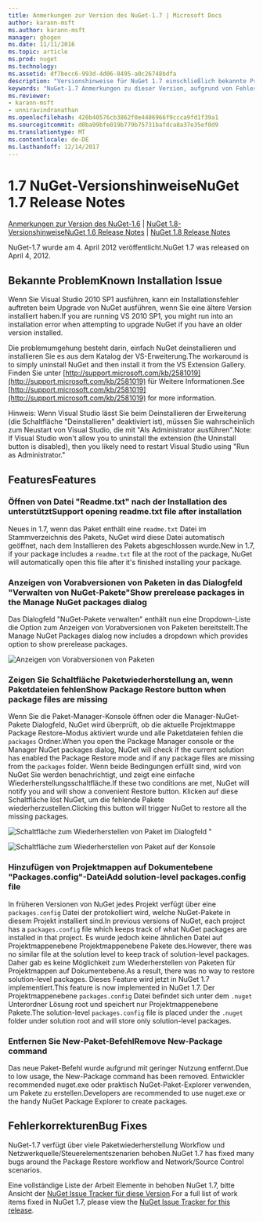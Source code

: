 ```yaml
---
title: Anmerkungen zur Version des NuGet-1.7 | Microsoft Docs
author: karann-msft
ms.author: karann-msft
manager: ghogen
ms.date: 11/11/2016
ms.topic: article
ms.prod: nuget
ms.technology: 
ms.assetid: df7becc6-993d-4d06-8495-a0c26748bdfa
description: "Versionshinweise für NuGet 1.7 einschließlich bekannte Probleme, Fehlerbehebungen, Funktionen und Archivierung von dcrs Design."
keywords: "NuGet-1.7 Anmerkungen zu dieser Version, aufgrund von Fehlerbehebungen, bekannte Probleme, zusätzliche Funktionen, Archivierung von dcrs Design"
ms.reviewer:
- karann-msft
- unniravindranathan
ms.openlocfilehash: 420b40576cb3862f0e4406966f9ccca9fd1f39a1
ms.sourcegitcommit: d0ba99bfe019b779b75731bafdca8a37e35ef0d9
ms.translationtype: MT
ms.contentlocale: de-DE
ms.lasthandoff: 12/14/2017
---
```

# <a name="nuget-17-release-notes"></a><span data-ttu-id="5a0dc-104">1.7 NuGet-Versionshinweise</span><span class="sxs-lookup"><span data-stu-id="5a0dc-104">NuGet 1.7 Release Notes</span></span>

<span data-ttu-id="5a0dc-105">[Anmerkungen zur Version des NuGet-1.6](../release-notes/nuget-1.6.md) | [NuGet 1.8-Versionshinweise](../release-notes/nuget-1.8.md)</span><span class="sxs-lookup"><span data-stu-id="5a0dc-105">[NuGet 1.6 Release Notes](../release-notes/nuget-1.6.md) | [NuGet 1.8 Release Notes](../release-notes/nuget-1.8.md)</span></span>

<span data-ttu-id="5a0dc-106">NuGet-1.7 wurde am 4. April 2012 veröffentlicht.</span><span class="sxs-lookup"><span data-stu-id="5a0dc-106">NuGet 1.7 was released on April 4, 2012.</span></span>

## <a name="known-installation-issue"></a><span data-ttu-id="5a0dc-107">Bekannte Problem</span><span class="sxs-lookup"><span data-stu-id="5a0dc-107">Known Installation Issue</span></span>
<span data-ttu-id="5a0dc-108">Wenn Sie Visual Studio 2010 SP1 ausführen, kann ein Installationsfehler auftreten beim Upgrade von NuGet ausführen, wenn Sie eine ältere Version installiert haben.</span><span class="sxs-lookup"><span data-stu-id="5a0dc-108">If you are running VS 2010 SP1, you might run into an installation error when attempting to upgrade NuGet if you have an older version installed.</span></span>

<span data-ttu-id="5a0dc-109">Die problemumgehung besteht darin, einfach NuGet deinstallieren und installieren Sie es aus dem Katalog der VS-Erweiterung.</span><span class="sxs-lookup"><span data-stu-id="5a0dc-109">The workaround is to simply uninstall NuGet and then install it from the VS Extension Gallery.</span></span>  <span data-ttu-id="5a0dc-110">Finden Sie unter [http://support.microsoft.com/kb/2581019](http://support.microsoft.com/kb/2581019) für Weitere Informationen.</span><span class="sxs-lookup"><span data-stu-id="5a0dc-110">See [http://support.microsoft.com/kb/2581019](http://support.microsoft.com/kb/2581019) for more information.</span></span>

<span data-ttu-id="5a0dc-111">Hinweis: Wenn Visual Studio lässt Sie beim Deinstallieren der Erweiterung (die Schaltfläche "Deinstallieren" deaktiviert ist), müssen Sie wahrscheinlich zum Neustart von Visual Studio, die mit "Als Administrator ausführen".</span><span class="sxs-lookup"><span data-stu-id="5a0dc-111">Note: If Visual Studio won't allow you to uninstall the extension (the Uninstall button is disabled), then you likely need to restart Visual Studio using "Run as Administrator."</span></span>

## <a name="features"></a><span data-ttu-id="5a0dc-112">Features</span><span class="sxs-lookup"><span data-stu-id="5a0dc-112">Features</span></span>

### <a name="support-opening-readmetxt-file-after-installation"></a><span data-ttu-id="5a0dc-113">Öffnen von Datei "Readme.txt" nach der Installation des unterstützt</span><span class="sxs-lookup"><span data-stu-id="5a0dc-113">Support opening readme.txt file after installation</span></span>
<span data-ttu-id="5a0dc-114">Neues in 1.7, wenn das Paket enthält eine `readme.txt` Datei im Stammverzeichnis des Pakets, NuGet wird diese Datei automatisch geöffnet, nach dem Installieren des Pakets abgeschlossen wurde.</span><span class="sxs-lookup"><span data-stu-id="5a0dc-114">New in 1.7, if your package includes a `readme.txt` file at the root of the package, NuGet will automatically open this file after it's finished installing your package.</span></span>

### <a name="show-prerelease-packages-in-the-manage-nuget-packages-dialog"></a><span data-ttu-id="5a0dc-115">Anzeigen von Vorabversionen von Paketen in das Dialogfeld "Verwalten von NuGet-Pakete"</span><span class="sxs-lookup"><span data-stu-id="5a0dc-115">Show prerelease packages in the Manage NuGet packages dialog</span></span>
<span data-ttu-id="5a0dc-116">Das Dialogfeld "NuGet-Pakete verwalten" enthält nun eine Dropdown-Liste die Option zum Anzeigen von Vorabversionen von Paketen bereitstellt.</span><span class="sxs-lookup"><span data-stu-id="5a0dc-116">The Manage NuGet Packages dialog now includes a dropdown which provides option to show prerelease packages.</span></span>

![Anzeigen von Vorabversionen von Paketen](./media/prerelease-dropdown.png)

### <a name="show-package-restore-button-when-package-files-are-missing"></a><span data-ttu-id="5a0dc-118">Zeigen Sie Schaltfläche Paketwiederherstellung an, wenn Paketdateien fehlen</span><span class="sxs-lookup"><span data-stu-id="5a0dc-118">Show Package Restore button when package files are missing</span></span>
<span data-ttu-id="5a0dc-119">Wenn Sie die Paket-Manager-Konsole öffnen oder die Manager-NuGet-Pakete Dialogfeld, NuGet wird überprüft, ob die aktuelle Projektmappe Package Restore-Modus aktiviert wurde und alle Paketdateien fehlen die `packages` Ordner.</span><span class="sxs-lookup"><span data-stu-id="5a0dc-119">When you open the Package Manager console or the Manager NuGet packages dialog, NuGet will check if the current solution has enabled the Package Restore mode and if any package files are missing from the `packages` folder.</span></span> <span data-ttu-id="5a0dc-120">Wenn beide Bedingungen erfüllt sind, wird von NuGet Sie werden benachrichtigt, und zeigt eine einfache Wiederherstellungsschaltfläche.</span><span class="sxs-lookup"><span data-stu-id="5a0dc-120">If these two conditions are met, NuGet will notify you and will show a convenient Restore button.</span></span> <span data-ttu-id="5a0dc-121">Klicken auf diese Schaltfläche löst NuGet, um die fehlende Pakete wiederherzustellen.</span><span class="sxs-lookup"><span data-stu-id="5a0dc-121">Clicking this button will trigger NuGet to restore all the missing packages.</span></span>

![Schaltfläche zum Wiederherstellen von Paket im Dialogfeld "](./media/packagerestore-dialog.png)

![Schaltfläche zum Wiederherstellen von Paket auf der Konsole](./media/packagerestore-console.png)

### <a name="add-solution-level-packagesconfig-file"></a><span data-ttu-id="5a0dc-124">Hinzufügen von Projektmappen auf Dokumentebene "Packages.config"-Datei</span><span class="sxs-lookup"><span data-stu-id="5a0dc-124">Add solution-level packages.config file</span></span>
<span data-ttu-id="5a0dc-125">In früheren Versionen von NuGet jedes Projekt verfügt über eine `packages.config` Datei der protokolliert wird, welche NuGet-Pakete in diesem Projekt installiert sind.</span><span class="sxs-lookup"><span data-stu-id="5a0dc-125">In previous versions of NuGet, each project has a `packages.config` file which keeps track of what NuGet packages are installed in that project.</span></span> <span data-ttu-id="5a0dc-126">Es wurde jedoch keine ähnlichen Datei auf Projektmappenebene Projektmappenebene Pakete des.</span><span class="sxs-lookup"><span data-stu-id="5a0dc-126">However, there was no similar file at the solution level to keep track of solution-level packages.</span></span> <span data-ttu-id="5a0dc-127">Daher gab es keine Möglichkeit zum Wiederherstellen von Paketen für Projektmappen auf Dokumentebene.</span><span class="sxs-lookup"><span data-stu-id="5a0dc-127">As a result, there was no way to restore solution-level packages.</span></span>
<span data-ttu-id="5a0dc-128">Dieses Feature wird jetzt in NuGet 1.7 implementiert.</span><span class="sxs-lookup"><span data-stu-id="5a0dc-128">This feature is now implemented in NuGet 1.7.</span></span> <span data-ttu-id="5a0dc-129">Der Projektmappenebene `packages.config` Datei befindet sich unter dem `.nuget` Unterordner Lösung root und speichert nur Projektmappenebene Pakete.</span><span class="sxs-lookup"><span data-stu-id="5a0dc-129">The solution-level `packages.config` file is placed under the `.nuget` folder under solution root and will store only solution-level packages.</span></span>

### <a name="remove-new-package-command"></a><span data-ttu-id="5a0dc-130">Entfernen Sie New-Paket-Befehl</span><span class="sxs-lookup"><span data-stu-id="5a0dc-130">Remove New-Package command</span></span>
<span data-ttu-id="5a0dc-131">Das neue Paket-Befehl wurde aufgrund mit geringer Nutzung entfernt.</span><span class="sxs-lookup"><span data-stu-id="5a0dc-131">Due to low usage, the New-Package command has been removed.</span></span> <span data-ttu-id="5a0dc-132">Entwickler recommended nuget.exe oder praktisch NuGet-Paket-Explorer verwenden, um Pakete zu erstellen.</span><span class="sxs-lookup"><span data-stu-id="5a0dc-132">Developers are recommended to use nuget.exe or the handy NuGet Package Explorer to create packages.</span></span>

## <a name="bug-fixes"></a><span data-ttu-id="5a0dc-133">Fehlerkorrekturen</span><span class="sxs-lookup"><span data-stu-id="5a0dc-133">Bug Fixes</span></span>
<span data-ttu-id="5a0dc-134">NuGet-1.7 verfügt über viele Paketwiederherstellung Workflow und Netzwerkquelle/Steuerelementszenarien behoben.</span><span class="sxs-lookup"><span data-stu-id="5a0dc-134">NuGet 1.7 has fixed many bugs around the Package Restore workflow and Network/Source Control scenarios.</span></span>

<span data-ttu-id="5a0dc-135">Eine vollständige Liste der Arbeit Elemente in behoben NuGet 1.7, bitte Ansicht der [NuGet Issue Tracker für diese Version](http://nuget.codeplex.com/workitem/list/advanced?keyword=&status=Closed&type=All&priority=All&release=NuGet%201.7&assignedTo=All&component=All&sortField=Votes&sortDirection=Descending&page=0).</span><span class="sxs-lookup"><span data-stu-id="5a0dc-135">For a full list of work items fixed in NuGet 1.7, please view the [NuGet Issue Tracker for this release](http://nuget.codeplex.com/workitem/list/advanced?keyword=&status=Closed&type=All&priority=All&release=NuGet%201.7&assignedTo=All&component=All&sortField=Votes&sortDirection=Descending&page=0).</span></span>
